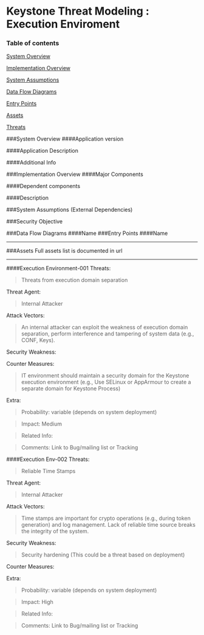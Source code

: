 
Keystone Threat Modeling : Execution Enviroment
=========================================
### Table of contents

[System Overview](#system)

[Implementation Overview](#implementation)

[System Assumptions](#assumption)

[Data Flow Diagrams](#dfd)

[Entry Points](#entry)

[Assets](#asset)

[Threats](#threats)


<a name="system"/>
###System Overview
####Application version
   
####Application Description
   

####Additional Info
  

<a name="implementation"/>
###Implementation Overview
####Major Components
   

####Dependent components
  

####Description


<a name="assumption"/>
###System Assumptions (External Dependencies)

###Security Objective



<a name="dfd"/>
###Data Flow Diagrams 
####Name 

<a name="entry"/>
###Entry Points
####Name

----------
<a name="asset"/>
###Assets
Full assets list is documented in url



----------
####Execution Environment-001
Threats:
> Threats from execution domain separation

Threat Agent:
> Internal Attacker

Attack Vectors:
> An internal attacker can exploit the weakness of execution domain 
separation, perform interference and tampering of system data (e.g., 
CONF, Keys).

Security Weakness:
> 

Counter Measures:
> IT environment should maintain a security domain for the Keystone 
execution environment (e.g., Use SELinux or AppArmour to create a separate domain for Keystone Process)

Extra:
>  Probability:  variable (depends on system deployment)

>   Impact:  Medium

>   Related Info:

>   Comments:
     Link to Bug/mailing list or Tracking 

####Execution Env-002
Threats:
> Reliable Time Stamps

Threat Agent:
> Internal Attacker

Attack Vectors:
> Time stamps are important for crypto operations (e.g., during token generation) and log management. Lack of reliable time source breaks the
integrity of the system.

Security Weakness:
> Security hardening (This could be a threat based on deployment)

Counter Measures:
> 

Extra:
>  Probability:  variable (depends on system deployment)

>   Impact:  High

>   Related Info:

>   Comments:
     Link to Bug/mailing list or Tracking 

